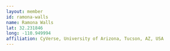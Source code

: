 ```yaml
---
layout: member
id: ramona-walls
name: Ramona Walls
lat: 32.231846
long: -110.949994
affiliation: CyVerse, University of Arizona, Tucson, AZ, USA
---
```



